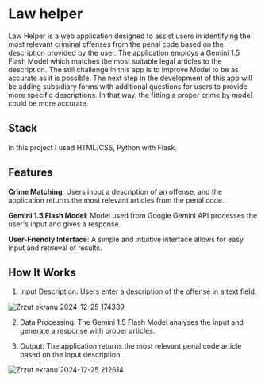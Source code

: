 # Law helper
Law Helper is a web application designed to assist users in identifying the most relevant criminal offenses
from the penal code based on the description provided by the user. The application employs a Gemini 1.5 Flash Model which matches the most suitable
legal articles to the description. The still challenge in this app is to improve Model to be as accurate as it is possible. The next step in the development of this app will be adding subsidiary forms with additional questions for users to provide more specific descriptions.
In that way, the fitting a proper crime by model could be more accurate.

## Stack
In this project I used HTML/CSS, Python with Flask.

## Features
**Crime Matching**: Users input a description of an offense, and the application returns the most relevant articles from the penal code.

**Gemini 1.5 Flash Model**: Model used from Google Gemini API processes the user's input and gives a response.

**User-Friendly Interface**: A simple and intuitive interface allows for easy input and retrieval of results.

## How It Works
1. Input Description: Users enter a description of the offense in a text field.

![Zrzut ekranu 2024-12-25 174339](https://github.com/user-attachments/assets/3ee9b559-c5cb-40a1-8e67-1bd4c49a596c)


2. Data Processing: The Gemini 1.5 Flash Model analyses the input and generate a response with proper articles.


3. Output: The application returns the most relevant penal code article based on the input description.

![Zrzut ekranu 2024-12-25 212614](https://github.com/user-attachments/assets/eb72cce8-50a7-44b5-bf20-ba511d45044f)


